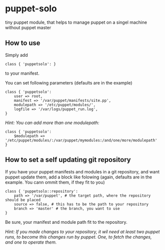 puppet-solo
===========

tiny puppet module, that helps to manage puppet on a singel machine without puppet master


How to use
----------

Simply add 
```puppet
class { 'puppetsolo': }
```
to your manifest.

You can set following parameters (defaults are in the example)
```puppet
class { 'puppetsolo':
    user => root,
    manifest => '/var/puppet/manifests/site.pp',
    modulepath => '/etc/puppet/modules/',
    logfile => '/var/logs/puppet_run.log',
}
```

*Hint: You can add more than one modulepath:*
```puppet
class { 'puppetsolo':
    $modulepath => '/etc/puppet/modules/:/var/puppet/mymodules:/and/one/more/modulepath'
}
```

How to set a self updating git repository
-----------------------------------------

If you have your puppet manifests and modules in a git repository, and want puppet update them, add a block like folowing (again, defaults are in the example. You cann ommit them, if they fit to you)
```puppet
class { 'puppetsolo::repository':
    path => '/var/puppet', # the target path, where the repository should be placed
    source => false, # this has to be the path to your repository
    branch => 'master' # the branch, you want to use
}

```

Be sure, your manifest and module path fit to the repository.

*Hint: If you made changes to your repository, it wil need at least two puppet runs, to become this changes run by puppet. One, to fetch the changes, and one to operate them.*
